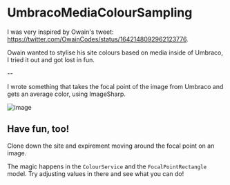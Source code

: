 # UmbracoMediaColourSampling

I was very inspired by Owain's tweet: https://twitter.com/OwainCodes/status/1642148092962123776.

Owain wanted to stylise his site colours based on media inside of Umbraco, I tried it out and got lost in fun. 

-- 

I wrote something that takes the focal point of the image from Umbraco and gets an average color, using ImageSharp.

![image](https://user-images.githubusercontent.com/29239704/230124890-d35b6577-9290-4c87-8986-82bef6486d9a.png)


## Have fun, too! 

Clone down the site and expirement moving around the focal point on an image. 

The magic happens in the `ColourService` and the `FocalPointRectangle` model. Try adjusting values in there and see what you can do! 
